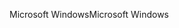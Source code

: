 <span data-ttu-id="e4794-101">Microsoft Windows</span><span class="sxs-lookup"><span data-stu-id="e4794-101">Microsoft Windows</span></span>